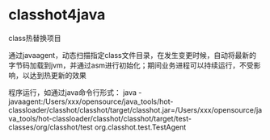 # classhot4java
class热替换项目


通过javaagent，动态扫描指定class文件目录，在发生变更时候，自动将最新的字节码加载到jvm，并通过asm进行初始化；期间业务进程可以持续运行，不受影响，以达到热更新的效果

程序运行，如通过java命令行形式：
java -javaagent:/Users/xxx/opensource/java_tools/hot-classloader/classhot/classhot/target/classhot.jar=/Users/xxx/opensource/java_tools/hot-classloader/classhot/classhot/target/test-classes/org/classhot/test org.classhot.test.TestAgent
